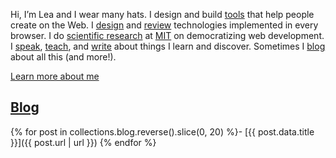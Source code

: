 
<div class="nutshell">

Hi, I’m Lea and I wear many hats.
I design and build [tools](/projects/) that help people create on the Web.
I [design](/publications/#specifications) and [review](/blog/2022/11/tag-2/) technologies implemented in every browser.
I do [scientific research](/publications/#research) at [MIT](https://haystack.csail.mit.edu) on democratizing web development.
I [speak](/speaking/), [teach](https://designftw.mit.edu), and [write](/publications/) about things I learn and discover.
Sometimes I [blog](/blog/) about all this (and more!).

<a class="call-to-action" href="/about/">Learn more about me</a>

</div>

## [Blog](/blog/)

{% for post in collections.blog.reverse().slice(0, 20) %}- [{{ post.data.title }}]({{ post.url | url }})
{% endfor %}